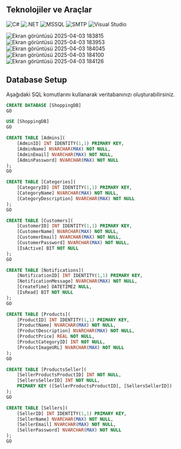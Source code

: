## Teknolojiler ve Araçlar

![C#](https://img.shields.io/badge/-CSharp-239120?style=for-the-badge&logo=csharp&logoColor=white)
![.NET](https://img.shields.io/badge/-dotNET-512BD4?style=for-the-badge&logo=dotnet&logoColor=white)
![MSSQL](https://img.shields.io/badge/-MS%20SQL%20Server-CC2927?style=for-the-badge&logo=microsoftsqlserver&logoColor=white)
![SMTP](https://img.shields.io/badge/-SMTP-FF9900?style=for-the-badge&logo=maildotru&logoColor=white)
![Visual Studio](https://img.shields.io/badge/-Visual%20Studio-5C2D91?style=for-the-badge&logo=visualstudio&logoColor=white)

![Ekran görüntüsü 2025-04-03 183815](https://github.com/user-attachments/assets/85d521e4-6f6e-48b3-aed3-fad0f9ffa1ba)
![Ekran görüntüsü 2025-04-03 183953](https://github.com/user-attachments/assets/9a847a4d-f0d2-48f7-8009-57ed0e3af932)
![Ekran görüntüsü 2025-04-03 184045](https://github.com/user-attachments/assets/9388078f-d934-49d0-b52f-bb4bcf23277e)
![Ekran görüntüsü 2025-04-03 184100](https://github.com/user-attachments/assets/5d20d5ad-459b-40b3-b563-0b220015a9a9)
![Ekran görüntüsü 2025-04-03 184126](https://github.com/user-attachments/assets/7b1253b4-0a2c-4931-91fd-e08cf92395e4)


## Database Setup

Aşağıdaki SQL komutlarını kullanarak veritabanınızı oluşturabilirsiniz.

```sql
CREATE DATABASE [ShoppingDB]
GO

USE [ShoppingDB]
GO

CREATE TABLE [Admins](
    [AdminID] INT IDENTITY(1,1) PRIMARY KEY,
    [AdminName] NVARCHAR(MAX) NOT NULL,
    [AdminEmail] NVARCHAR(MAX) NOT NULL,
    [AdminPassword] NVARCHAR(MAX) NOT NULL
);
GO

CREATE TABLE [Categories](
    [CategoryID] INT IDENTITY(1,1) PRIMARY KEY,
    [CategoryName] NVARCHAR(MAX) NOT NULL,
    [CategoryDescription] NVARCHAR(MAX) NOT NULL
);
GO

CREATE TABLE [Customers](
    [CustomerID] INT IDENTITY(1,1) PRIMARY KEY,
    [CustomerName] NVARCHAR(MAX) NOT NULL,
    [CustomerEmail] NVARCHAR(MAX) NOT NULL,
    [CustomerPassword] NVARCHAR(MAX) NOT NULL,
    [IsActive] BIT NOT NULL
);
GO

CREATE TABLE [Notifications](
    [NotificationID] INT IDENTITY(1,1) PRIMARY KEY,
    [NotificationMessage] NVARCHAR(MAX) NOT NULL,
    [CreateTime] DATETIME2 NULL,
    [IsRead] BIT NOT NULL
);
GO

CREATE TABLE [Products](
    [ProductID] INT IDENTITY(1,1) PRIMARY KEY,
    [ProductName] NVARCHAR(MAX) NOT NULL,
    [ProductDescription] NVARCHAR(MAX) NOT NULL,
    [ProductPrice] REAL NOT NULL,
    [ProductCategoryID] INT NOT NULL,
    [ProductImageURL] NVARCHAR(MAX) NOT NULL
);
GO

CREATE TABLE [ProductsSeller](
    [SellerProductsProductID] INT NOT NULL,
    [SellersSellerID] INT NOT NULL,
    PRIMARY KEY ([SellerProductsProductID], [SellersSellerID])
);
GO

CREATE TABLE [Sellers](
    [SellerID] INT IDENTITY(1,1) PRIMARY KEY,
    [SellerName] NVARCHAR(MAX) NOT NULL,
    [SellerEmail] NVARCHAR(MAX) NOT NULL,
    [SellerPassword] NVARCHAR(MAX) NOT NULL
);
GO

